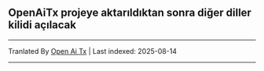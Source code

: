 ## OpenAiTx projeye aktarıldıktan sonra diğer diller kilidi açılacak

---

Tranlated By [Open Ai Tx](https://github.com/OpenAiTx/OpenAiTx) | Last indexed: 2025-08-14

---